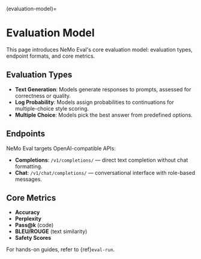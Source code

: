 (evaluation-model)=
# Evaluation Model

This page introduces NeMo Eval's core evaluation model: evaluation types, endpoint formats, and core metrics.

## Evaluation Types

- **Text Generation**: Models generate responses to prompts, assessed for correctness or quality.
- **Log Probability**: Models assign probabilities to continuations for multiple-choice style scoring.
- **Multiple Choice**: Models pick the best answer from predefined options.

## Endpoints

NeMo Eval targets OpenAI-compatible APIs:

- **Completions**: `/v1/completions/` — direct text completion without chat formatting.
- **Chat**: `/v1/chat/completions/` — conversational interface with role-based messages.

## Core Metrics

- **Accuracy**
- **Perplexity**
- **Pass@k** (code)
- **BLEU/ROUGE** (text similarity)
- **Safety Scores**

For hands-on guides, refer to {ref}`eval-run`.


